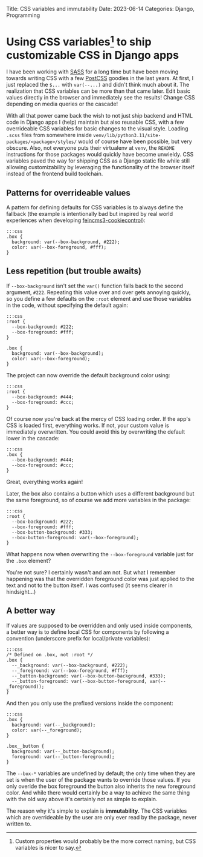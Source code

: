 Title: CSS variables and immutability
Date: 2023-06-14
Categories: Django, Programming

# Using CSS variables[^variables] to ship customizable CSS in Django apps

[^variables]: Custom properties would probably be the more correct naming, but CSS variables is nicer to say.

I have been working with [SASS](https://sass-lang.com/) for a long time but
have been moving towards writing CSS with a few [PostCSS](https://postcss.org/)
goodies in the last years. At first, I just replaced the `$...` with
`var(--...)` and didn't think much about it. The realization that CSS variables
can be more than that came later. Edit basic values directly in the browser and
immediately see the results! Change CSS depending on media queries or the
cascade!

With all that power came back the wish to not just ship backend and HTML code
in Django apps I (help) maintain but also reusable CSS, with a few overrideable
CSS variables for basic changes to the visual style. Loading `.scss` files from
somewhere inside `venv/lib/python3.11/site-packages/<package>/styles/` would of
course have been possible, but very obscure. Also, not everyone puts their
virtualenv at `venv`, the `README` instructions for those packages would
quickly have become unwieldy. CSS variables paved the way for shipping CSS as a
Django static file while still allowing customizability by leveraging the
functionality of the browser itself instead of the frontend build toolchain.

## Patterns for overrideable values

A pattern for defining defaults for CSS variables is to always define the
fallback (the example is intentionally bad but inspired by real world
experiences when developing
[feincms3-cookiecontrol](https://github.com/feinheit/feincms3-cookiecontrol)):

    :::css
    .box {
      background: var(--box-background, #222);
      color: var(--box-foreground, #fff);
    }

## Less repetition (but trouble awaits)

If `--box-background` isn't set the `var()` function falls back to the second
argument, `#222`. Repeating this value over and over gets annoying quickly, so
you define a few defaults on the `:root` element and use those variables in the
code, without specifying the default again:

    :::css
    :root {
      --box-background: #222;
      --box-foreground: #fff;
    }

    .box {
      background: var(--box-background);
      color: var(--box-foreground);
    }

The project can now override the default background color using:

    :::css
    :root {
      --box-background: #444;
      --box-foreground: #ccc;
    }

Of course now you're back at the mercy of CSS loading order. If the app's CSS
is loaded first, everything works. If not, your custom value is immediately
overwritten. You could avoid this by overwriting the default lower in the cascade:

    :::css
    .box {
      --box-background: #444;
      --box-foreground: #ccc;
    }

Great, everything works again!

Later, the box also contains a button which uses a different background but the
same foreground, so of course we add more variables in the package:

    :::css
    :root {
      --box-background: #222;
      --box-foreground: #fff;
      --box-button-background: #333;
      --box-button-foreground: var(--box-foreground);
    }

What happens now when overwriting the `--box-foreground` variable just for the
`.box` element?

You're not sure? I certainly wasn't and am not. But what I remember happening
was that the overridden foreground color was just applied to the text and not
to the button itself. I was confused (it seems clearer in hindsight...)

## A better way

If values are supposed to be overridden and only used inside components, a
better way is to define local CSS for components by following a convention
(underscore prefix for local/private variables):

    :::css
    /* Defined on .box, not :root */
    .box {
      --_background: var(--box-background, #222);
      --_foreground: var(--box-foreground, #fff);
      --_button-background: var(--box-button-background, #333);
      --_button-foreground: var(--box-button-foreground, var(--_foreground));
    }

And then you only use the prefixed versions inside the component:

    :::css
    .box {
      background: var(--_background);
      color: var(--_foreground);
    }

    .box__button {
      background: var(--_button-background);
      foreground: var(--_button-foreground);
    }

The `--box-*` variables are undefined by default; the only time when they are
set is when the user of the package wants to override those values. If you only
overide the box foreground the button also inherits the new foreground color.
And while there would certainly be a way to achieve the same thing with the old
way above it's certainly not as simple to explain.

The reason why it's simple to explain is **immutability**. The CSS variables
which are overrideable by the user are only ever read by the package, never
written to.
